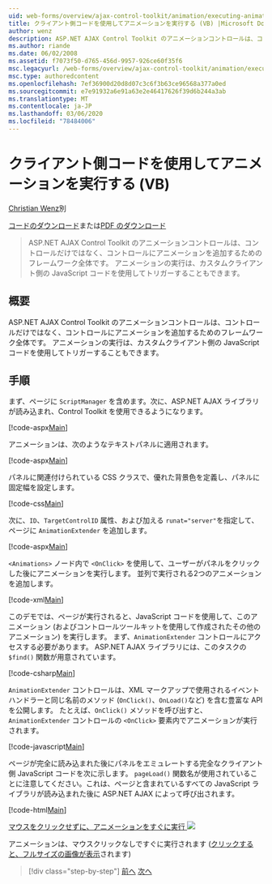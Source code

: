 ```yaml
---
uid: web-forms/overview/ajax-control-toolkit/animation/executing-animations-using-client-side-code-vb
title: クライアント側コードを使用してアニメーションを実行する (VB) |Microsoft Docs
author: wenz
description: ASP.NET AJAX Control Toolkit のアニメーションコントロールは、コントロールだけではなく、コントロールにアニメーションを追加するためのフレームワーク全体です。 アニメーションの実行...
ms.author: riande
ms.date: 06/02/2008
ms.assetid: f7073f50-d765-456d-9957-926ce60f35f6
msc.legacyurl: /web-forms/overview/ajax-control-toolkit/animation/executing-animations-using-client-side-code-vb
msc.type: authoredcontent
ms.openlocfilehash: 7ef36900d20d8d07c3c6f3b63ce96568a377a0ed
ms.sourcegitcommit: e7e91932a6e91a63e2e46417626f39d6b244a3ab
ms.translationtype: MT
ms.contentlocale: ja-JP
ms.lasthandoff: 03/06/2020
ms.locfileid: "78484006"
---
```

# <a name="executing-animations-using-client-side-code-vb"></a>クライアント側コードを使用してアニメーションを実行する (VB)

[Christian Wenz](https://github.com/wenz)別

[コードのダウンロード](https://download.microsoft.com/download/f/9/a/f9a26acd-8df4-4484-8a18-199e4598f411/Animation10.vb.zip)または[PDF のダウンロード](https://download.microsoft.com/download/6/7/1/6718d452-ff89-4d3f-a90e-c74ec2d636a3/animation10VB.pdf)

> ASP.NET AJAX Control Toolkit のアニメーションコントロールは、コントロールだけではなく、コントロールにアニメーションを追加するためのフレームワーク全体です。 アニメーションの実行は、カスタムクライアント側の JavaScript コードを使用してトリガーすることもできます。

## <a name="overview"></a>概要

ASP.NET AJAX Control Toolkit のアニメーションコントロールは、コントロールだけではなく、コントロールにアニメーションを追加するためのフレームワーク全体です。 アニメーションの実行は、カスタムクライアント側の JavaScript コードを使用してトリガーすることもできます。

## <a name="steps"></a>手順

まず、ページに `ScriptManager` を含めます。次に、ASP.NET AJAX ライブラリが読み込まれ、Control Toolkit を使用できるようになります。

[!code-aspx[Main](executing-animations-using-client-side-code-vb/samples/sample1.aspx)]

アニメーションは、次のようなテキストパネルに適用されます。

[!code-aspx[Main](executing-animations-using-client-side-code-vb/samples/sample2.aspx)]

パネルに関連付けられている CSS クラスで、優れた背景色を定義し、パネルに固定幅を設定します。

[!code-css[Main](executing-animations-using-client-side-code-vb/samples/sample3.css)]

次に、`ID`、`TargetControlID` 属性、および加える `runat="server"`を指定して、ページに `AnimationExtender` を追加します。

[!code-aspx[Main](executing-animations-using-client-side-code-vb/samples/sample4.aspx)]

`<Animations>` ノード内で `<OnClick>` を使用して、ユーザーがパネルをクリックした後にアニメーションを実行します。 並列で実行される2つのアニメーションを追加します。

[!code-xml[Main](executing-animations-using-client-side-code-vb/samples/sample5.xml)]

このデモでは、ページが実行されると、JavaScript コードを使用して、このアニメーション (およびコントロールツールキットを使用して作成されたその他のアニメーション) を実行します。 まず、`AnimationExtender` コントロールにアクセスする必要があります。 ASP.NET AJAX ライブラリには、このタスクの `$find()` 関数が用意されています。

[!code-csharp[Main](executing-animations-using-client-side-code-vb/samples/sample6.cs)]

`AnimationExtender` コントロールは、XML マークアップで使用されるイベントハンドラーと同じ名前のメソッド (`OnClick()`、`OnLoad()`など) を含む豊富な API を公開します。 たとえば、`OnClick()` メソッドを呼び出すと、`AnimationExtender` コントロールの `<OnClick>` 要素内でアニメーションが実行されます。

[!code-javascript[Main](executing-animations-using-client-side-code-vb/samples/sample7.js)]

ページが完全に読み込まれた後にパネルをエミュレートする完全なクライアント側 JavaScript コードを次に示します。 `pageLoad()` 関数名が使用されていることに注意してください。これは、ページと含まれているすべての JavaScript ライブラリが読み込まれた後に ASP.NET AJAX によって呼び出されます。

[!code-html[Main](executing-animations-using-client-side-code-vb/samples/sample8.html)]

[マウスをクリックせずに、アニメーションをすぐに実行 ![](executing-animations-using-client-side-code-vb/_static/image2.png)](executing-animations-using-client-side-code-vb/_static/image1.png)

アニメーションは、マウスクリックなしですぐに実行されます ([クリックすると、フルサイズの画像が表示](executing-animations-using-client-side-code-vb/_static/image3.png)されます)

> [!div class="step-by-step"]
> [前へ](modifying-animations-from-the-server-side-vb.md)
> [次へ](changing-an-animation-using-client-side-code-vb.md)
